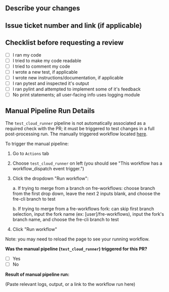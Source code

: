 ## Describe your changes

## Issue ticket number and link (if applicable)

## Checklist before requesting a review

- [ ] I ran my code
- [ ] I tried to make my code readable
- [ ] I tried to comment my code
- [ ] I wrote a new test, if applicable
- [ ] I wrote new instructions/documentation, if applicable
- [ ] I ran pytest and inspected it's output
- [ ] I ran pylint and attempted to implement some of it's feedback
- [ ] No print statements; all user-facing info uses logging module

## Manual Pipeline Run Details

The `test_cloud_runner` pipeline is not automatically associated as a required check with the PR; it must be triggered to test changes in a full post-processing run. The manually triggered workflow located [here](https://github.com/NOAA-GFDL/fre-workflows/actions/workflows/test_cloud_runner.yml).

To trigger the manual pipeline:
1. Go to `Actions` tab
2. Choose `test_cloud_runner` on left (you should see "This workflow has a workflow_dispatch event trigger.")
3. Click the dropdown "Run workflow":

    a. If trying to merge from a branch on fre-workflows: choose branch from the first drop down, leave the next 2 inputs blank, and choose the fre-cli branch to test

    b. If trying to merge from a fre-workflows fork: can skip first branch selection, input the fork name (ex: [user]/fre-workflows), input the fork's branch name, and choose the fre-cli branch to test
4. Click "Run workflow"

Note: you may need to reload the page to see your running workflow. 

**Was the manual pipeline (`test_cloud_runner`) triggered for this PR?**
- [ ] Yes
- [ ] No

**Result of manual pipeline run:**

(Paste relevant logs, output, or a link to the workflow run here)
